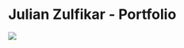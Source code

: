 # Julian Zulfikar - Portfolio
![](https://github.com/julian-z/julian-z.github.io/blob/main/github_more_movement.gif)